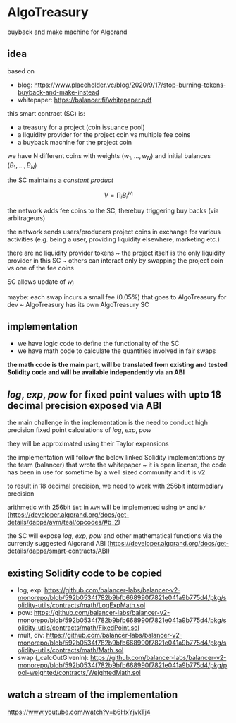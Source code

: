 # AlgoTreasury
buyback and make machine for Algorand

## idea

based on
- blog: https://www.placeholder.vc/blog/2020/9/17/stop-burning-tokens-buyback-and-make-instead
- whitepaper: https://balancer.fi/whitepaper.pdf

this smart contract (SC) is:
- a treasury for a project (coin issuance pool)
- a liquidity provider for the project coin vs multiple fee coins
- a buyback machine for the project coin

we have N different coins with weights $(w_1, ..., w_N)$ and initial balances $(B_1, ..., B_N)$

the SC maintains a *constant product* 

$$V = \prod_{i} B_i^{w_i}$$

the network adds fee coins to the SC, therebuy triggering buy backs (via arbitrageurs)

the network sends users/producers project coins in exchange for various activities (e.g. being a user, providing liquidity elsewhere, marketing etc.)

there are no liquidity provider tokens ~ the project itself is the only liquidity provider in this SC 
~ others can interact only by swapping the project coin vs one of the fee coins

SC allows update of $w_i$

maybe: each swap incurs a small fee (0.05%) that goes to AlgoTreasury for dev ~ AlgoTreasury has its own AlgoTreasury SC

## implementation

- we have logic code to define the functionality of the SC
- we have math code to calculate the quantities involved in fair swaps

**the math code is the main part, will be translated from existing and tested Solidity code and will be available independently via an ABI**

## $log$, $exp$, $pow$ for fixed point values with upto 18 decimal precision exposed via ABI

the main challenge in the implementation is the need to conduct high precision fixed point calculations of $log$, $exp$, $pow$

they will be approximated using their Taylor expansions

the implementation will follow the below linked Solidity implementations by the team (balancer) that wrote the whitepaper ~ it is open license, the code has been in use for sometime by a well sized community and it is v2

to result in 18 decimal precision, we need to work with 256bit intermediary precision

arithmetic with 256bit `int` in `AVM` will be implemented using `b*` and `b/` (https://developer.algorand.org/docs/get-details/dapps/avm/teal/opcodes/#b_2)

the SC will expose $log$, $exp$, $pow$ and other mathematical functions via the currently suggested Algorand ABI (https://developer.algorand.org/docs/get-details/dapps/smart-contracts/ABI)

## existing Solidity code to be copied

- log, exp: https://github.com/balancer-labs/balancer-v2-monorepo/blob/592b0534f782b9bfb668990f7821e041a9b775d4/pkg/solidity-utils/contracts/math/LogExpMath.sol
- pow: https://github.com/balancer-labs/balancer-v2-monorepo/blob/592b0534f782b9bfb668990f7821e041a9b775d4/pkg/solidity-utils/contracts/math/FixedPoint.sol
- mult, div: https://github.com/balancer-labs/balancer-v2-monorepo/blob/592b0534f782b9bfb668990f7821e041a9b775d4/pkg/solidity-utils/contracts/math/Math.sol
- swap (_calcOutGivenIn): https://github.com/balancer-labs/balancer-v2-monorepo/blob/592b0534f782b9bfb668990f7821e041a9b775d4/pkg/pool-weighted/contracts/WeightedMath.sol


## watch a stream of the implementation
https://www.youtube.com/watch?v=b6HxYjvkTj4
